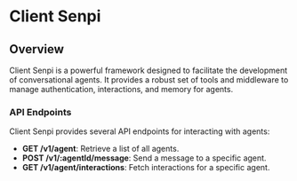 # Client Senpi

## Overview

Client Senpi is a powerful framework designed to facilitate the development of conversational agents. It provides a robust set of tools and middleware to manage authentication, interactions, and memory for agents.

### API Endpoints

Client Senpi provides several API endpoints for interacting with agents:

- **GET /v1/agent**: Retrieve a list of all agents.
- **POST /v1/:agentId/message**: Send a message to a specific agent.
- **GET /v1/agent/interactions**: Fetch interactions for a specific agent.
